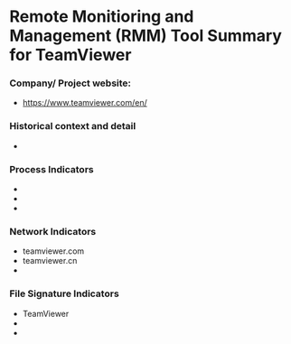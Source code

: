 # Remote Monitioring and Management (RMM) Tool Summary for TeamViewer

### Company/ Project website:
- https://www.teamviewer.com/en/

### Historical context and detail
- 

### Process Indicators
- 
- 
- 

### Network Indicators
- teamviewer.com
- teamviewer.cn
-

### File Signature Indicators
- TeamViewer
-
-